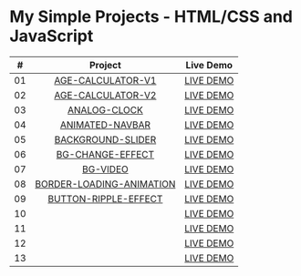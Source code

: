 # My Simple Projects - HTML/CSS and JavaScript

|  #   | Project                                                                                                                                   | Live Demo                           |
| :--: | :----------------------------------------------------------------------------------------------------------------------------------------:|:------------------------------------:
|  01  | [AGE-CALCULATOR-V1](https://github.com/DeoVindice29/MINI-PROJECTS/tree/main/AGE-CALCULATOR-V1)                                            |[LIVE DEMO](https://deovindice29.github.io/MINI-PROJECTS/AGE-CALCULATOR-V1/)                                                                                                                                    |
|  02  | [AGE-CALCULATOR-V2](https://github.com/DeoVindice29/MINI-PROJECTS/tree/main/AGE-CALCULATOR-V2)                                            |[LIVE DEMO](https://deovindice29.github.io/MINI-PROJECTS/AGE-CALCULATOR-V2/)                                                                                                                                    |
|  03  | [ANALOG-CLOCK](https://github.com/DeoVindice29/MINI-PROJECTS/tree/main/ANALOG-CLOCK)                                                      |[LIVE DEMO](https://deovindice29.github.io/MINI-PROJECTS/ANALOG-CLOCK/)                                                                                                                                            |
|  04  | [ANIMATED-NAVBAR](https://github.com/DeoVindice29/MINI-PROJECTS/tree/main/ANIMATED-NAV)                                                   |[LIVE DEMO](https://deovindice29.github.io/MINI-PROJECTS/ANIMATED-NAV/)                                                                                                                                              |
|  05  | [BACKGROUND-SLIDER](https://github.com/DeoVindice29/MINI-PROJECTS/tree/main/BACKGROUND-SLIDER)                                            |[LIVE DEMO](https://deovindice29.github.io/MINI-PROJECTS/BACKGROUND-SLIDER/)                                                                                                                       |
|  06  | [BG-CHANGE-EFFECT](https://github.com/DeoVindice29/MINI-PROJECTS/tree/main/BG-CHANGE-EFFECT)                                              |[LIVE DEMO](https://deovindice29.github.io/MINI-PROJECTS/BG-CHANGE-EFFECT/)                                                                                                                                           |
|  07  | [BG-VIDEO](https://github.com/DeoVindice29/MINI-PROJECTS/tree/main/BG-VIDEO)                                                              |[LIVE DEMO](https://deovindice29.github.io/MINI-PROJECTS/BG-VIDEO/)                                                                                                                                            |
|  08  | [BORDER-LOADING-ANIMATION](https://github.com/DeoVindice29/MINI-PROJECTS/tree/main/BORDER-LOADING-ANMATION)                               |[LIVE DEMO](https://deovindice29.github.io/MINI-PROJECTS/BORDER-LOADING-ANIMATION)                                                                                                                                 |
|  09  | [BUTTON-RIPPLE-EFFECT](https://github.com/DeoVindice29/MINI-PROJECTS/tree/main/BUTTON-RIPPLE-EFFECT)                                      |[LIVE DEMO](https://deovindice29.github.io/MINI-PROJECTS/BUTTON-RIPPLE-EFFECT/)                                                                                                                                    |
|  10  | []()                                        |[LIVE DEMO]()                                                                                |
|  11  | []()                                        |[LIVE DEMO]()                                                                                |
|  12  | []()                                        |[LIVE DEMO]()                                                                                |
|  13  | []()                                        |[LIVE DEMO]()                                                                                |
